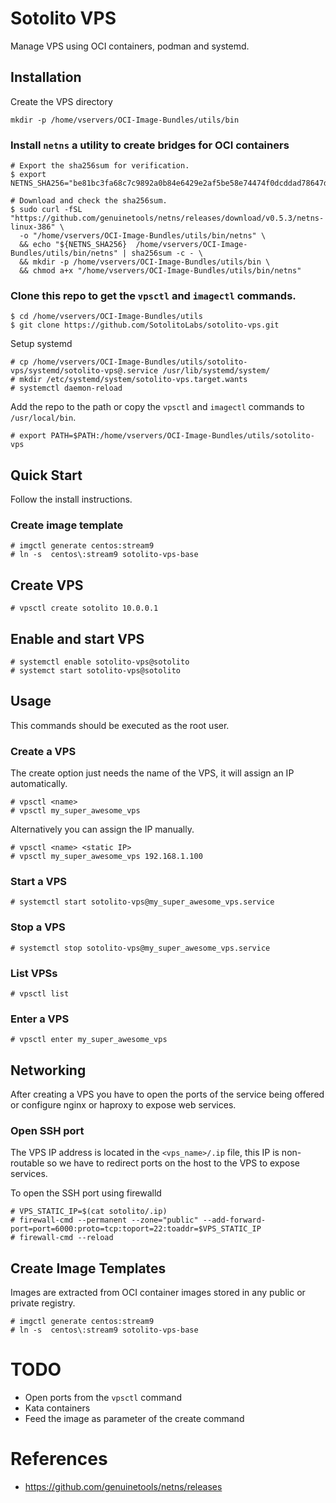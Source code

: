 # Sotolito VPS
Manage VPS using OCI containers, podman and systemd.

## Installation

Create the VPS directory

```console
mkdir -p /home/vservers/OCI-Image-Bundles/utils/bin
```

### Install `netns` a utility to create bridges for OCI containers

```console
# Export the sha256sum for verification.
$ export NETNS_SHA256="be81bc3fa68c7c9892a0b84e6429e2af5be58e74474f0dcddad78647dd741ce7"

# Download and check the sha256sum.
$ sudo curl -fSL "https://github.com/genuinetools/netns/releases/download/v0.5.3/netns-linux-386" \
  -o "/home/vservers/OCI-Image-Bundles/utils/bin/netns" \
  && echo "${NETNS_SHA256}  /home/vservers/OCI-Image-Bundles/utils/bin/netns" | sha256sum -c - \
  && mkdir -p /home/vservers/OCI-Image-Bundles/utils/bin \
  && chmod a+x "/home/vservers/OCI-Image-Bundles/utils/bin/netns"
```

### Clone this repo to get the `vpsctl` and `imagectl` commands.

```console
$ cd /home/vservers/OCI-Image-Bundles/utils
$ git clone https://github.com/SotolitoLabs/sotolito-vps.git
```
Setup systemd
```
# cp /home/vservers/OCI-Image-Bundles/utils/sotolito-vps/systemd/sotolito-vps@.service /usr/lib/systemd/system/
# mkdir /etc/systemd/system/sotolito-vps.target.wants
# systemctl daemon-reload
```

Add the repo to the path or copy the `vpsctl` and `imagectl` commands to `/usr/local/bin`.

```console
# export PATH=$PATH:/home/vservers/OCI-Image-Bundles/utils/sotolito-vps
```

## Quick Start

Follow the install instructions.

### Create image template

```console
# imgctl generate centos:stream9
# ln -s  centos\:stream9 sotolito-vps-base
```

## Create VPS
```console
# vpsctl create sotolito 10.0.0.1
```

## Enable and start VPS

```console
# systemctl enable sotolito-vps@sotolito
# systemct start sotolito-vps@sotolito
```

## Usage

This commands should be executed as the root user.

### Create a VPS

The create option just needs the name of the VPS, it will assign an IP automatically.

```console
# vpsctl <name>
# vpsctl my_super_awesome_vps
```

Alternatively you can assign the IP manually.

```console
# vpsctl <name> <static IP>
# vpsctl my_super_awesome_vps 192.168.1.100
```

### Start a VPS

```console
# systemctl start sotolito-vps@my_super_awesome_vps.service
```

### Stop a VPS

```console
# systemctl stop sotolito-vps@my_super_awesome_vps.service
```

### List VPSs

```console
# vpsctl list
```

### Enter a VPS

```console
# vpsctl enter my_super_awesome_vps
```

## Networking

After creating a VPS you have to open the ports of the service being offered or configure
nginx or haproxy to expose web services.

### Open SSH port
The VPS IP address is located in the `<vps_name>/.ip` file, this IP is non-routable so we have to redirect
ports on the host to the VPS to expose services.

To open the SSH port using firewalld

```console
# VPS_STATIC_IP=$(cat sotolito/.ip)
# firewall-cmd --permanent --zone="public" --add-forward-port=port=6000:proto=tcp:toport=22:toaddr=$VPS_STATIC_IP
# firewall-cmd --reload
```


## Create Image Templates

Images are extracted from OCI container images stored in any public or private registry.

```console
# imgctl generate centos:stream9
# ln -s  centos\:stream9 sotolito-vps-base
```


# TODO

* Open ports from the `vpsctl` command
* Kata containers
* Feed the image as parameter of the create command

# References

* https://github.com/genuinetools/netns/releases
